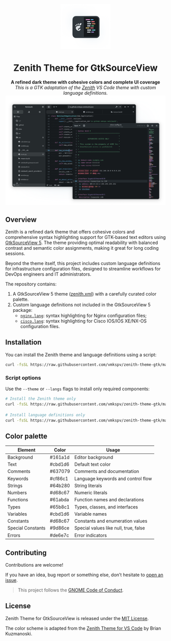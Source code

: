 <div align="center">
  <img src="assets/logo.png" width="156">
  <h1>Zenith Theme for GtkSourceView</h1>
  <p>
    <strong>A refined dark theme with cohesive colors and complete UI coverage</strong>
    <br>
    <i>This is a GTK adaptation of the <a href="https://marketplace.visualstudio.com/items?itemName=britown.vscode-theme-zenith">Zenith</a> VS Code theme with custom language definitions.</i>
    <img src="assets/preview.png" width="1024"/>
  </p>
</div>

## Overview

Zenith is a refined dark theme that offers cohesive colors and comprehensive syntax highlighting support for GTK-based text editors using [GtkSourceView 5](https://wiki.gnome.org/Projects/GtkSourceView). The theme providing optimal readability with balanced contrast and semantic color assignments, making it great for long coding sessions.

Beyond the theme itself, this project includes custom language definitions for infrastructure configuration files, designed to streamline workflows for DevOps engineers and IT administrators.

The repository contains:

1. A GtkSourceView 5 theme ([zenith.xml](gtksourceview-5/styles/zenith.xml)) with a carefully curated color palette.
2. Custom language definitions not included in the GtkSourceView 5 package:
   - [`nginx.lang`](gtksourceview-5/language-specs/nginx.lang): syntax highlighting for Nginx configuration files;
   - [`cisco.lang`](gtksourceview-5/language-specs/cisco.lang): syntax highlighting for Cisco IOS/IOS XE/NX-OS configuration files.

## Installation

You can install the Zenith theme and language definitions using a script:

```bash
curl -fsSL https://raw.githubusercontent.com/vmkspv/zenith-theme-gtk/main/install.sh | bash -s -- --full
```

### Script options

Use the `--theme` or `--langs` flags to install only required components:

```bash
# Install the Zenith theme only
curl -fsSL https://raw.githubusercontent.com/vmkspv/zenith-theme-gtk/main/install.sh | bash -s -- --theme

# Install language definitions only
curl -fsSL https://raw.githubusercontent.com/vmkspv/zenith-theme-gtk/main/install.sh | bash -s -- --langs
```

## Color palette

| Element           | Color   | Usage                                 |
|-------------------|---------|---------------------------------------|
| Background        | #161a1d | Editor background                     |
| Text              | #cbd1d6 | Default text color                    |
| Comments          | #637079 | Comments and documentation            |
| Keywords          | #cf86c1 | Language keywords and control flow    |
| Strings           | #64b280 | String literals                       |
| Numbers           | #d68c67 | Numeric literals                      |
| Functions         | #61abda | Function names and declarations       |
| Types             | #65b8c1 | Types, classes, and interfaces        |
| Variables         | #cbd1d6 | Variable names                        |
| Constants         | #d68c67 | Constants and enumeration values      |
| Special Constants | #9d86ce | Special values like null, true, false |
| Errors            | #de6e7c | Error indicators                      |

## Contributing

Contributions are welcome!

If you have an idea, bug report or something else, don’t hesitate to [open an issue](https://github.com/vmkspv/zenith-theme-gtk/issues).

> This project follows the [GNOME Code of Conduct](https://conduct.gnome.org).

## License

Zenith Theme for GtkSourceView is released under the [MIT License](LICENSE).

The color scheme is adapted from the [Zenith Theme for VS Code](https://github.com/bkuzmanoski/vscode-theme-zenith) by Brian Kuzmanoski.
